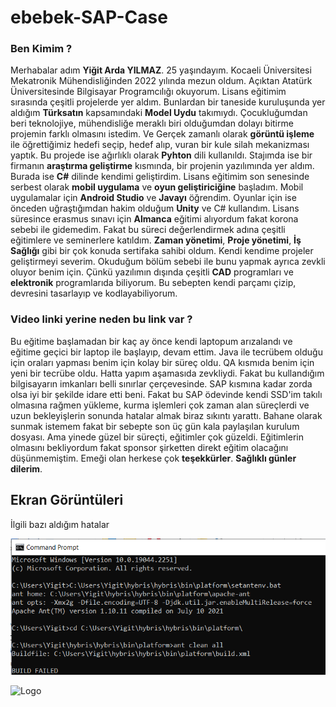 
#  ebebek-SAP-Case

### Ben Kimim ?
Merhabalar adım **Yiğit Arda YILMAZ**. 25 yaşındayım. Kocaeli Üniversitesi Mekatronik Mühendisliğinden 2022 yılında mezun oldum. Açıktan Atatürk Üniversitesinde Bilgisayar Programcılığı okuyorum. Lisans eğitimim sırasında çeşitli projelerde yer aldım. Bunlardan bir taneside  kuruluşunda yer aldığım **Türksatın** kapsamındaki **Model Uydu** takımıydı. Çocukluğumdan beri teknolojiye, mühendisliğe meraklı biri olduğumdan dolayı bitirme projemin farklı olmasını istedim. Ve Gerçek zamanlı olarak **görüntü işleme** ile öğrettiğimiz hedefi seçip, hedef alıp, vuran bir kule silah mekanizması yaptık. Bu projede ise ağırlıklı olarak **Pyhton** dili kullanıldı. Stajımda ise bir firmanın **araştırma geliştirme** kısmında, bir projenin yazılımında yer aldım. Burada ise **C#** dilinde kendimi geliştirdim. Lisans eğitimim son senesinde serbest olarak **mobil uygulama** ve **oyun geliştiriciğine** başladım. Mobil uygulamalar için **Android Studio** ve **Javayı** öğrendim. Oyunlar için ise önceden uğraştığımdan hakim olduğum **Unity** ve C# kullandım. Lisans süresince erasmus sınavı için **Almanca** eğitimi alıyordum fakat korona sebebi ile gidemedim. Fakat bu süreci değerlendirmek adına çeşitli eğitimlere ve seminerlere katıldım. **Zaman yönetimi**, **Proje yönetimi**, **İş Sağlığı** gibi bir çok konuda sertifaka sahibi oldum. Kendi kendime projeler geliştirmeyi severim. Okuduğum bölüm sebebi ile bunu yapmak ayrıca zevkli oluyor benim için. Çünkü yazılımın dışında çeşitli **CAD** programları ve **elektronik** programlarıda biliyorum. Bu sebepten kendi parçamı çizip, devresini tasarlayıp ve kodlayabiliyorum.  

### Video linki yerine neden bu link var ?
Bu eğitime başlamadan bir kaç ay önce kendi laptopum arızalandı ve eğitime
geçici bir laptop ile başlayıp, devam ettim. Java ile tecrübem olduğu için oraları yapması
benim için kolay bir süreç oldu. QA kısmıda benim için yeni bir tecrübe oldu. Hatta yapım aşamasıda zevkliydi.
Fakat bu kullandığım bilgisayarın imkanları belli sınırlar çerçevesinde. SAP kısmına kadar zorda olsa iyi bir şekilde
idare etti beni. Fakat bu SAP ödevinde kendi SSD'im takılı olmasına rağmen yükleme, kurma işlemleri çok zaman alan süreçlerdi ve uzun bekleyişlerin sonunda hatalar almak
 biraz sıkıntı yarattı. Bahane olarak sunmak istemem fakat bir sebepte son üç gün kala paylaşılan kurulum dosyası. Ama yinede güzel bir süreçti, eğitimler çok güzeldi. Eğitimlerin olmasını
 bekliyordum fakat sponsor şirketten direkt eğitim olacağını düşünmemiştim. Emeği olan herkese çok **teşekkürler**. **Sağlıklı günler dilerim**.

 

## Ekran Görüntüleri
İlgili bazı aldığım hatalar

![Uygulama Ekran Görüntüsü](https://github.com/Yigit41/ebebek-SAP-Case/blob/main/ss/buildfiled.png)

  
![Logo](https://eycaturkiye.com/wp-content/uploads/2019/02/ebebek-169-min.png)

    
